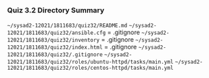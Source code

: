 ### Quiz 3.2 Directory Summary

`~/sysad2-12021/1811683/quiz32/README.md`
`~/sysad2-12021/1811683/quiz32/ansible.cfg` = .gitignore
`~/sysad2-12021/1811683/quiz32/inventory` = .gitignore
`~/sysad2-12021/1811683/quiz32/index.html` = .gitignore
`~/sysad2-12021/1811683/quiz32/.gitignore`
`~/sysad2-12021/1811683/quiz32/roles/ubuntu-httpd/tasks/main.yml`
`~/sysad2-12021/1811683/quiz32/roles/centos-httpd/tasks/main.yml`
